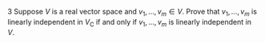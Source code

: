 3 Suppose $V$ is a real vector space and $v_{1}, \ldots, v_{m} \in V$. Prove that $v_{1}, \ldots, v_{m}$ is linearly independent in $V_{\mathrm{C}}$ if and only if $v_{1}, \ldots, v_{m}$ is linearly independent in $V$.
